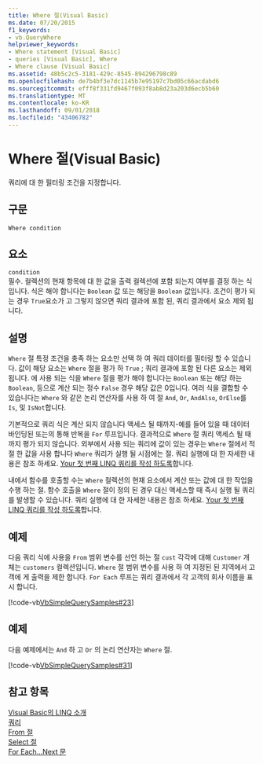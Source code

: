 ```yaml
---
title: Where 절(Visual Basic)
ms.date: 07/20/2015
f1_keywords:
- vb.QueryWhere
helpviewer_keywords:
- Where statement [Visual Basic]
- queries [Visual Basic], Where
- Where clause [Visual Basic]
ms.assetid: 48b5c2c5-3181-429c-8545-894296798c89
ms.openlocfilehash: de7b4bf3e7dc1145b7e95197c7bd05c66acdabd6
ms.sourcegitcommit: efff8f331fd9467f093f8ab8d23a203d6ecb5b60
ms.translationtype: MT
ms.contentlocale: ko-KR
ms.lasthandoff: 09/01/2018
ms.locfileid: "43406782"
---
```

# <a name="where-clause-visual-basic"></a>Where 절(Visual Basic)
쿼리에 대 한 필터링 조건을 지정합니다.  
  
## <a name="syntax"></a>구문  
  
```  
Where condition  
```  
  
## <a name="parts"></a>요소  
 `condition`  
 필수. 컬렉션의 현재 항목에 대 한 값을 출력 컬렉션에 포함 되는지 여부를 결정 하는 식입니다. 식은 해야 합니다는 `Boolean` 값 또는 해당을 `Boolean` 값입니다. 조건이 평가 되는 경우 `True`요소가 고 그렇지 않으면 쿼리 결과에 포함 된, 쿼리 결과에서 요소 제외 됩니다.  
  
## <a name="remarks"></a>설명  
 `Where` 절 특정 조건을 충족 하는 요소만 선택 하 여 쿼리 데이터를 필터링 할 수 있습니다. 값이 해당 요소는 `Where` 절을 평가 하 `True` ; 쿼리 결과에 포함 된 다른 요소는 제외 됩니다. 에 사용 되는 식을 `Where` 절을 평가 해야 합니다는 `Boolean` 또는 해당 하는 `Boolean`, 등으로 계산 되는 정수 `False` 경우 해당 값은 0입니다. 여러 식을 결합할 수 있습니다는 `Where` 와 같은 논리 연산자를 사용 하 여 절 `And`, `Or`, `AndAlso`, `OrElse`를 `Is`, 및 `IsNot`합니다.  
  
 기본적으로 쿼리 식은 계산 되지 않습니다 액세스 될 때까지-예를 들어 있을 때 데이터 바인딩된 또는의 통해 반복을 `For` 루프입니다. 결과적으로 `Where` 절 쿼리 액세스 될 때까지 평가 되지 않습니다. 외부에서 사용 되는 쿼리에 값이 있는 경우는 `Where` 절에서 적절 한 값을 사용 합니다 `Where` 쿼리가 실행 될 시점에는 절. 쿼리 실행에 대 한 자세한 내용은 참조 하세요. [Your 첫 번째 LINQ 쿼리를 작성 하도록](../../../visual-basic/programming-guide/concepts/linq/writing-your-first-linq-query.md)합니다.  
  
 내에서 함수를 호출할 수는 `Where` 컬렉션의 현재 요소에서 계산 또는 값에 대 한 작업을 수행 하는 절. 함수 호출을 `Where` 절이 정의 된 경우 대신 액세스할 때 즉시 실행 될 쿼리를 발생할 수 있습니다. 쿼리 실행에 대 한 자세한 내용은 참조 하세요. [Your 첫 번째 LINQ 쿼리를 작성 하도록](../../../visual-basic/programming-guide/concepts/linq/writing-your-first-linq-query.md)합니다.  
  
## <a name="example"></a>예제  
 다음 쿼리 식에 사용을 `From` 범위 변수를 선언 하는 절 `cust` 각각에 대해 `Customer` 개체는 `customers` 컬렉션입니다. `Where` 절 범위 변수를 사용 하 여 지정된 된 지역에서 고객에 게 출력을 제한 합니다. `For Each` 루프는 쿼리 결과에서 각 고객의 회사 이름을 표시 합니다.  
  
 [!code-vb[VbSimpleQuerySamples#23](../../../visual-basic/language-reference/queries/codesnippet/VisualBasic/where-clause_1.vb)]  
  
## <a name="example"></a>예제  
 다음 예제에서는 `And` 하 고 `Or` 의 논리 연산자는 `Where` 절.  
  
 [!code-vb[VbSimpleQuerySamples#31](../../../visual-basic/language-reference/queries/codesnippet/VisualBasic/where-clause_2.vb)]  
  
## <a name="see-also"></a>참고 항목  
 [Visual Basic의 LINQ 소개](../../../visual-basic/programming-guide/language-features/linq/introduction-to-linq.md)  
 [쿼리](../../../visual-basic/language-reference/queries/index.md)  
 [From 절](../../../visual-basic/language-reference/queries/from-clause.md)  
 [Select 절](../../../visual-basic/language-reference/queries/select-clause.md)  
 [For Each...Next 문](../../../visual-basic/language-reference/statements/for-each-next-statement.md)
